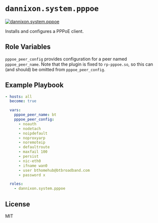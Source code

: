 # `dannixon.system.pppoe`

[![dannixon.system.pppoe](https://github.com/DanNixon/ansible-system/actions/workflows/pppoe.yml/badge.svg?branch=main)](https://github.com/DanNixon/ansible-system/actions/workflows/pppoe.yml)

Installs and configures a PPPoE client.

## Role Variables

`pppoe_peer_config` provides configuration for a peer named `pppoe_peer_name`.
Note that the plugin is fixed to `rp-pppoe.so`, so this can (and should) be omitted from `pppoe_peer_config`.

## Example Playbook

```yaml
- hosts: all
  become: true

  vars:
    pppoe_peer_name: bt
    pppoe_peer_config:
      - noauth
      - nodetach
      - noipdefault
      - noproxyarp
      - noremoteip
      - defaultroute
      - maxfail 100
      - persist
      - nic-eth0
      - ifname wan0
      - user bthomehub@btbroadband.com
      - password x

  roles:
    - dannixon.system.pppoe
```

## License

MIT
